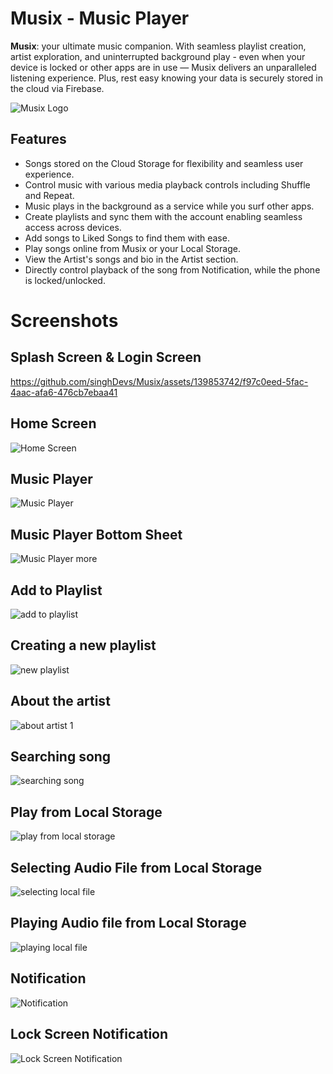 # Musix - Music Player
**Musix**: your ultimate music companion. With seamless playlist creation, artist exploration, and uninterrupted background play - even when your device is locked or other apps are in use — Musix delivers an unparalleled listening experience. Plus, rest easy knowing your data is securely stored in the cloud via Firebase.

![Musix Logo](https://github.com/singhDevs/Musix/assets/139853742/20535cf4-4880-4b35-a48c-c5f503f0eac0)


## Features

- Songs stored on the Cloud Storage for flexibility and seamless user experience.
- Control music with various media playback controls including Shuffle and Repeat.
- Music plays in the background as a service while you surf other apps.
- Create playlists and sync them with the account enabling seamless access across devices.
- Add songs to Liked Songs to find them with ease.
- Play songs online from Musix or your Local Storage.
- View the Artist's songs and bio in the Artist section.
- Directly control playback of the song from Notification, while the phone is locked/unlocked.


# Screenshots
## Splash Screen & Login Screen
https://github.com/singhDevs/Musix/assets/139853742/f97c0eed-5fac-4aac-afa6-476cb7ebaa41



## Home Screen
![Home Screen](https://github.com/singhDevs/Musix/assets/139853742/8065e191-a732-4f99-8cd1-9ae07a8168c0)


## Music Player
![Music Player](https://github.com/singhDevs/Musix/assets/139853742/6e2ad92a-4457-4826-9683-f8e908dcd470)


## Music Player Bottom Sheet
![Music Player more ](https://github.com/singhDevs/Musix/assets/139853742/11ee80a8-2e90-4062-b0c1-5ec0832550ad)


## Add to Playlist
![add to playlist](https://github.com/singhDevs/Musix/assets/139853742/99f1e4d5-7a14-44e9-a495-4ec7ac59b8e6)


## Creating a new playlist
![new playlist](https://github.com/singhDevs/Musix/assets/139853742/a4bfb024-408e-4544-bafc-338c1db45624)


## About the artist
![about artist 1](https://github.com/singhDevs/Musix/assets/139853742/39845aa0-134a-4c33-92f4-5085e82158ae)


## Searching song
![searching song](https://github.com/singhDevs/Musix/assets/139853742/05020d15-4cf4-4d3d-9f3f-90c0248ce8c8)


## Play from Local Storage
![play from local storage](https://github.com/singhDevs/Musix/assets/139853742/c92a6c13-5234-429a-9538-3c40e9c785c3)


## Selecting Audio File from Local Storage
![selecting local file](https://github.com/singhDevs/Musix/assets/139853742/c7b724e0-4c80-4f53-bcd6-f99d859a5844)


## Playing Audio file from Local Storage
![playing local file](https://github.com/singhDevs/Musix/assets/139853742/9e51a815-9406-4de4-8aac-f640c5074693)


## Notification
![Notification](https://github.com/singhDevs/Musix/assets/139853742/5181ad1e-6cc8-4ce3-9617-7961d0ba3fd8)


## Lock Screen Notification
![Lock Screen Notification](https://github.com/singhDevs/Musix/assets/139853742/0752040d-a4a5-4b93-9249-26a6b06f2076)
